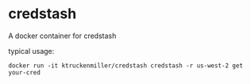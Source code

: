 # credstash
A docker container for credstash

typical usage:
```
docker run -it ktruckenmiller/credstash credstash -r us-west-2 get your-cred
```
